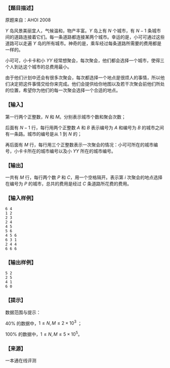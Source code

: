 ### 【题目描述】

原题来自：AHOI 2008

$Y$ 岛风景美丽宜人，气候温和，物产丰富。$Y$ 岛上有 $N$ 个城市，有 $N-1$ 条城市间的道路连接着它们。每一条道路都连接某两个城市。幸运的是，小可可通过这些道路可以走遍 $Y$ 岛的所有城市。神奇的是，乘车经过每条道路所需要的费用都是一样的。

小可可，小卡卡和小 $YY$ 经常想聚会，每次聚会，他们都会选择一个城市，使得三个人到达这个城市的总费用最小。

由于他们计划中还会有很多次聚会，每次都选择一个地点是很烦人的事情，所以他们决定把这件事情交给你来完成。他们会提供给你地图以及若干次聚会前他们所处的位置，希望你为他们的每一次聚会选择一个合适的地点。

### 【输入】

第一行两个正整数，$N$ 和 $M$。分别表示城市个数和聚会次数；

后面有 $N-1$ 行，每行用两个正整数 $A$ 和 $B$ 表示编号为 $A$ 和编号为 $B$ 的城市之间有一条路。城市的编号是从 $1$ 到 $N$ 的；

再后面有 $M$ 行，每行用三个正整数表示一次聚会的情况：小可可所在的城市编号，小卡卡所在的城市编号以及小 $YY$ 所在的城市编号。

### 【输出】

一共有 $M$ 行，每行两个数 $P$ 和 $C$，用一个空格隔开。表示第 $i$ 次聚会的地点选择在编号为 $P$ 的城市，总共的费用是经过 $C$ 条道路所花费的费用。

### 【输入样例】

```
6 4
1 2
2 3
2 4
4 5
5 6
4 5 6
6 3 1
2 4 4
6 6 6
```

### 【输出样例】

```
5 2
2 5
4 1
6 0
```

### 【提示】

数据范围与提示：

40% 的数据中，$1≤N,M≤2×10^3$ ；

100% 的数据中，$1≤N,M≤5×10^5$。


 ### 【来源】

 一本通在线评测 